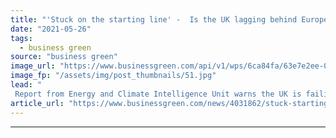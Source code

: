 ```yaml
---
title: "'Stuck on the starting line' -  Is the UK lagging behind Europe in the race for clean steel?"
date: "2021-05-26"
tags: 
  - business green
source: "business green"
image_url: "https://www.businessgreen.com/api/v1/wps/6ca84fa/63e7e2ee-0e50-4cf4-972c-42c249c83c69/5/hydrogen-iStock-1255388575-185x114.jpg"
image_fp: "/assets/img/post_thumbnails/51.jpg"
lead: "
 Report from Energy and Climate Intelligence Unit warns the UK is failing to match its European peers in its development of pioneering green steel projects ..."
article_url: "https://www.businessgreen.com/news/4031862/stuck-starting-line-uk-lagging-europe-race-clean-steel"
---
```


---
